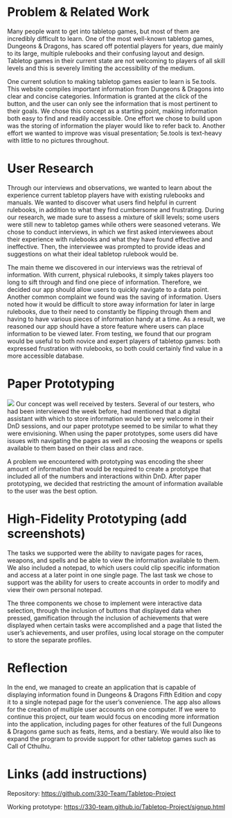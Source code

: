 # Problem & Related Work
Many people want to get into tabletop games, but most of them are incredibly difficult to learn. One of the most well-known tabletop games, Dungeons & Dragons, has scared off potential players for years, due mainly to its large, multiple rulebooks and their confusing layout and design. Tabletop games in their current state are not welcoming to players of all skill levels and this is severely limiting the accessibility of the medium.

One current solution to making tabletop games easier to learn is 5e.tools. This website compiles important information from Dungeons & Dragons into clear and concise categories. Information is granted at the click of the button, and the user can only see the information that is most pertinent to their goals. We chose this concept as a starting point, making information both easy to find and readily accessible. One effort we chose to build upon was the storing of information the player would like to refer back to. Another effort we wanted to improve was visual presentation; 5e.tools is text-heavy with little to no pictures throughout.

# User Research
Through our interviews and observations, we wanted to learn about the experience current tabletop players have with existing rulebooks and manuals. We wanted to discover what users find helpful in current rulebooks, in addition to what they find cumbersome and frustrating. During our research, we made sure to assess a mixture of skill levels; some users were still new to tabletop games while others were seasoned veterans. We chose to conduct interviews, in which we first asked interviewees about their experience with rulebooks and what they have found effective and ineffective. Then, the interviewee was prompted to provide ideas and suggestions on what their ideal tabletop rulebook would be.

The main theme we discovered in our interviews was the retrieval of information. With current, physical rulebooks, it simply takes players too long to sift through and find one piece of information. Therefore, we decided our app should allow users to quickly navigate to a data point. Another common complaint we found was the saving of information. Users noted how it would be difficult to store away information for later in large rulebooks, due to their need to constantly be flipping through them and having to have various pieces of information handy at a time. As a result, we reasoned our app should have a store feature where users can place information to be viewed later. From testing, we found that our program would be useful to both novice and expert players of tabletop games: both expressed frustration with rulebooks, so both could certainly find value in a more accessible database.

# Paper Prototyping
![](Paper_prototype.png)
Our concept was well received by testers. Several of our testers, who had been interviewed the week before, had mentioned that a digital assistant with which to store information would be very welcome in their DnD sessions, and our paper prototype seemed to be similar to what they were envisioning. When using the paper prototypes, some users did have issues with navigating the pages as well as choosing the weapons or spells available to them based on their class and race.

A problem we encountered with prototyping was encoding the sheer amount of information that would be required to create a prototype that included all of the numbers and interactions within DnD. After paper prototyping, we decided that restricting the amount of information available to the user was the best option.

# High-Fidelity Prototyping (add screenshots)
The tasks we supported were the ability to navigate pages for races, weapons, and spells and be able to view the information available to them. We also included a notepad, to which users could clip specific information and access at a later point in one single page. The last task we chose to support was the ability for users to create accounts in order to modify and view their own personal notepad.

The three components we chose to implement were interactive data selection, through the inclusion of buttons that displayed data when pressed, gamification through the inclusion of achievements that were displayed when certain tasks were accomplished and a page that listed the user’s achievements, and user profiles, using local storage on the computer to store the separate profiles.

# Reflection
In the end, we managed to create an application that is capable of displaying information found in Dungeons & Dragons Fifth Edition and copy it to a single notepad page for the user’s convenience. The app also allows for the creation of multiple user accounts on one computer.
If we were to continue this project, our team would focus on encoding more information into the application, including pages for other features of the full Dungeons & Dragons game such as feats, items, and a bestiary. We would also like to expand the program to provide support for other tabletop games such as Call of Cthulhu.

# Links (add instructions)
Repository: https://github.com/330-Team/Tabletop-Project

Working prototype: https://330-team.github.io/Tabletop-Project/signup.html

